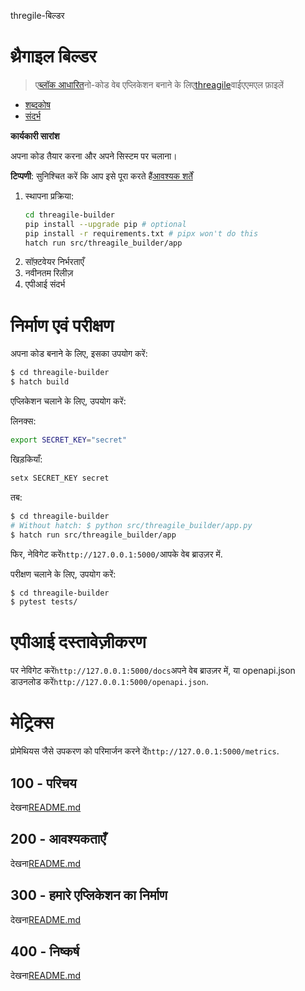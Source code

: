 thregile-बिल्डर

# थ्रैगाइल बिल्डर

> ए[ब्लॉक आधारित](https://developers.google.com/blockly)नो-कोड वेब एप्लिकेशन बनाने के लिए[threagile](https://threagile.io)वाईएएमएल फ़ाइलें

-   [शब्दकोष](./GLOSSARY.md)
-   [संदर्भ](./REFERENCES.md)

**कार्यकारी सारांश**

अपना कोड तैयार करना और अपने सिस्टम पर चलाना।

**टिप्पणी**: सुनिश्चित करें कि आप इसे पूरा करते हैं[आवश्यक शर्तें](./200/README.md)

1.  स्थापना प्रक्रिया:
    ```bash
    cd threagile-builder
    pip install --upgrade pip # optional
    pip install -r requirements.txt # pipx won't do this
    hatch run src/threagile_builder/app
    ```
2.  सॉफ़्टवेयर निर्भरताएँ
3.  नवीनतम रिलीज़
4.  एपीआई संदर्भ

# निर्माण एवं परीक्षण

अपना कोड बनाने के लिए, इसका उपयोग करें:

```bash
$ cd threagile-builder
$ hatch build
```

एप्लिकेशन चलाने के लिए, उपयोग करें:

लिनक्स:

```bash
export SECRET_KEY="secret"
```

खिड़कियाँ:

```bash
setx SECRET_KEY secret
```

तब:

```bash
$ cd threagile-builder
# Without hatch: $ python src/threagile_builder/app.py
$ hatch run src/threagile_builder/app
```

फिर, नेविगेट करें`http://127.0.0.1:5000/`आपके वेब ब्राउज़र में.

परीक्षण चलाने के लिए, उपयोग करें:

```bash
$ cd threagile-builder
$ pytest tests/
```

# एपीआई दस्तावेज़ीकरण

पर नेविगेट करें`http://127.0.0.1:5000/docs`अपने वेब ब्राउज़र में, या openapi.json डाउनलोड करें`http://127.0.0.1:5000/openapi.json`.

# मेट्रिक्स

प्रोमेथियस जैसे उपकरण को परिमार्जन करने दें`http://127.0.0.1:5000/metrics`.

## 100 - परिचय

देखना[README.md](./100/README.md)

## 200 - आवश्यकताएँ

देखना[README.md](./200/README.md)

## 300 - हमारे एप्लिकेशन का निर्माण

देखना[README.md](./300/README.md)

## 400 - निष्कर्ष

देखना[README.md](./400/README.md)
